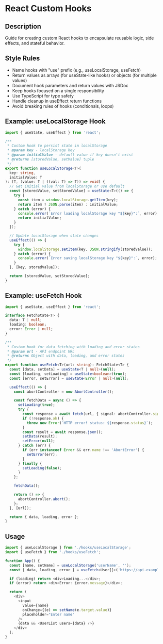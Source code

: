# React Custom Hooks

## Description
Guide for creating custom React hooks to encapsulate reusable logic, side effects, and stateful behavior.

## Style Rules
- Name hooks with "use" prefix (e.g., useLocalStorage, useFetch)
- Return values as arrays (for useState-like hooks) or objects (for multiple values)
- Document hook parameters and return values with JSDoc
- Keep hooks focused on a single responsibility
- Use TypeScript for type safety
- Handle cleanup in useEffect return functions
- Avoid breaking rules of hooks (conditionals, loops)

## Example: useLocalStorage Hook

```typescript
import { useState, useEffect } from 'react';

/**
 * Custom hook to persist state in localStorage
 * @param key - localStorage key
 * @param initialValue - default value if key doesn't exist
 * @returns [storedValue, setValue] tuple
 */
export function useLocalStorage<T>(
  key: string,
  initialValue: T
): [T, (value: T | ((val: T) => T)) => void] {
  // Get initial value from localStorage or use default
  const [storedValue, setStoredValue] = useState<T>(() => {
    try {
      const item = window.localStorage.getItem(key);
      return item ? JSON.parse(item) : initialValue;
    } catch (error) {
      console.error(`Error loading localStorage key "${key}":`, error);
      return initialValue;
    }
  });

  // Update localStorage when state changes
  useEffect(() => {
    try {
      window.localStorage.setItem(key, JSON.stringify(storedValue));
    } catch (error) {
      console.error(`Error saving localStorage key "${key}":`, error);
    }
  }, [key, storedValue]);

  return [storedValue, setStoredValue];
}
```

## Example: useFetch Hook

```typescript
import { useState, useEffect } from 'react';

interface FetchState<T> {
  data: T | null;
  loading: boolean;
  error: Error | null;
}

/**
 * Custom hook for data fetching with loading and error states
 * @param url - API endpoint URL
 * @returns Object with data, loading, and error states
 */
export function useFetch<T>(url: string): FetchState<T> {
  const [data, setData] = useState<T | null>(null);
  const [loading, setLoading] = useState<boolean>(true);
  const [error, setError] = useState<Error | null>(null);

  useEffect(() => {
    const abortController = new AbortController();

    const fetchData = async () => {
      setLoading(true);
      try {
        const response = await fetch(url, { signal: abortController.signal });
        if (!response.ok) {
          throw new Error(`HTTP error! status: ${response.status}`);
        }
        const result = await response.json();
        setData(result);
        setError(null);
      } catch (err) {
        if (err instanceof Error && err.name !== 'AbortError') {
          setError(err);
        }
      } finally {
        setLoading(false);
      }
    };

    fetchData();

    return () => {
      abortController.abort();
    };
  }, [url]);

  return { data, loading, error };
}
```

## Usage

```typescript
import { useLocalStorage } from './hooks/useLocalStorage';
import { useFetch } from './hooks/useFetch';

function App() {
  const [name, setName] = useLocalStorage('userName', '');
  const { data, loading, error } = useFetch<User[]>('https://api.example.com/users');

  if (loading) return <div>Loading...</div>;
  if (error) return <div>Error: {error.message}</div>;

  return (
    <div>
      <input 
        value={name} 
        onChange={(e) => setName(e.target.value)} 
        placeholder="Enter name"
      />
      {data && <UserList users={data} />}
    </div>
  );
}
```
